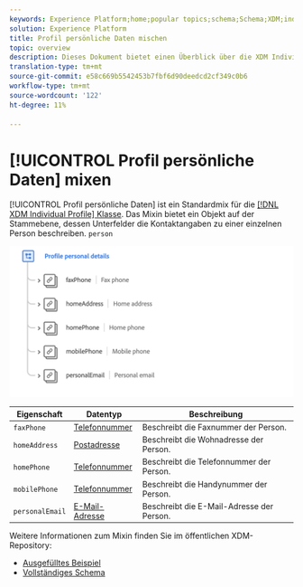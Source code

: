 ```yaml
---
keywords: Experience Platform;home;popular topics;schema;Schema;XDM;individual profile;fields;schemas;Schemas;personal details;Schema design;mixin;Mixin;
solution: Experience Platform
title: Profil persönliche Daten mischen
topic: overview
description: Dieses Dokument bietet einen Überblick über die XDM Individual Profil-Klasse.
translation-type: tm+mt
source-git-commit: e58c669b5542453b7fbf6d90deedcd2cf349c0b6
workflow-type: tm+mt
source-wordcount: '122'
ht-degree: 11%

---
```



# [!UICONTROL Profil persönliche Daten] mixen

[!UICONTROL Profil persönliche Daten] ist ein Standardmix für die [[!DNL XDM Individual Profile] Klasse](../../classes/individual-profile.md). Das Mixin bietet ein Objekt auf der Stammebene, dessen Unterfelder die Kontaktangaben zu einer einzelnen Person beschreiben. `person`

<img src="../../images/mixins/profile-personal-details.png" width="700" /><br />

| Eigenschaft | Datentyp | Beschreibung |
| --- | --- | --- |
| `faxPhone` | [Telefonnummer](../../data-types/phone-number.md) | Beschreibt die Faxnummer der Person. |
| `homeAddress` | [Postadresse](../../data-types/postal-address.md) | Beschreibt die Wohnadresse der Person. |
| `homePhone` | [Telefonnummer](../../data-types/phone-number.md) | Beschreibt die Telefonnummer der Person. |
| `mobilePhone` | [Telefonnummer](../../data-types/phone-number.md) | Beschreibt die Handynummer der Person. |
| `personalEmail` | [E-Mail-Adresse](../../data-types/email-address.md) | Beschreibt die E-Mail-Adresse der Person. |

Weitere Informationen zum Mixin finden Sie im öffentlichen XDM-Repository:

* [Ausgefülltes Beispiel](https://github.com/adobe/xdm/blob/master/components/mixins/profile/profile-personal-details.example.1.json)
* [Vollständiges Schema](https://github.com/adobe/xdm/blob/master/components/mixins/profile/profile-personal-details.schema.json)
